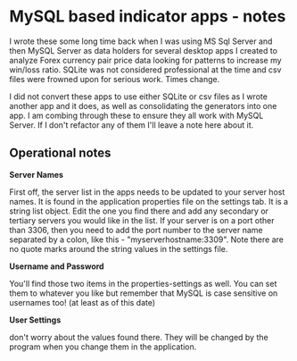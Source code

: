 # MySQL based indicator apps - notes

I wrote these some long time back when I was using MS Sql Server and then MySQL Server as data holders for several desktop apps I created to analyze Forex currency pair price data looking for patterns to increase my win/loss ratio. SQLite was not considered professional at the time and csv files were frowned upon for serious work. Times change.

I did not convert these apps to use either SQLite or csv files as I wrote another app and it does, as well as consolidating the generators into one app. I am combing through these to ensure they all work with MySQL Server. If I don't refactor any of them I'll leave a note here about it.

## Operational notes

**Server Names**

First off, the server list in the apps needs to be updated to your server host names. It is found in the application properties file on the settings tab. It is a string list object. Edit the one you find there and add any secondary or tertiary servers you would like in the list. If your server is on a port other than 3306, then you need to add the port number to the server name separated by a colon, like this - "myserverhostname:3309". Note there are no quote marks around the string values in the settings file.

**Username and Password**

You'll find those two items in the properties-settings as well. You can set them to whatever you like but remember that MySQL is case sensitive on usernames too! (at least as of this date)

**User Settings**

don't worry about the values found there. They will be changed by the program when you change them in the application.